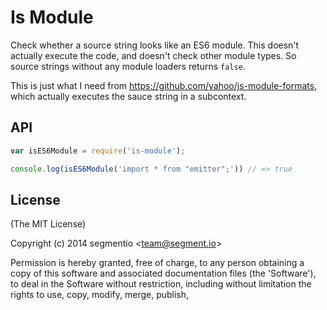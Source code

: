 # Is Module

Check whether a source string looks like an ES6 module.
This doesn't actually execute the code,
and doesn't check other module types.
So source strings without any module loaders returns `false`.

This is just what I need from https://github.com/yahoo/js-module-formats, which actually executes the sauce string in a subcontext.

## API

```js
var isES6Module = require('is-module');

console.log(isES6Module('import * from "emitter";')) // => true
```

## License

(The MIT License)

Copyright (c) 2014 segmentio &lt;team@segment.io&gt;

Permission is hereby granted, free of charge, to any person obtaining
a copy of this software and associated documentation files (the
'Software'), to deal in the Software without restriction, including
without limitation the rights to use, copy, modify, merge, publish,
